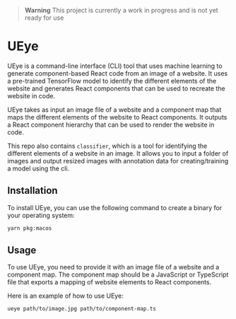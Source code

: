 > **Warning**
> This project is currently a work in progress and is not yet ready for use

# UEye

UEye is a command-line interface (CLI) tool that uses machine learning to generate component-based React code from an image of a website. It uses a pre-trained TensorFlow model to identify the different elements of the website and generates React components that can be used to recreate the website in code.

UEye takes as input an image file of a website and a component map that maps the different elements of the website to React components. It outputs a React component hierarchy that can be used to render the website in code.

This repo also contains `classifier`, which is a tool for identifying the different elements of a website in an image. It allows you to input a folder of images and output resized images with annotation data for creating/training a model using the cli.

## Installation

To install UEye, you can use the following command to create a binary for your operating system:

```bash
yarn pkg:macos
```

## Usage

To use UEye, you need to provide it with an image file of a website and a component map. The component map should be a JavaScript or TypeScript file that exports a mapping of website elements to React components.

Here is an example of how to use UEye:

```bash
ueye path/to/image.jpg path/to/component-map.ts
```
